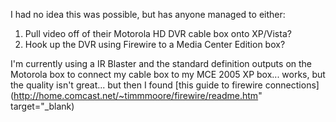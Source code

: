 I had no idea this was possible, but has anyone managed to either:

  1. Pull video off of their Motorola HD DVR cable box onto XP/Vista?
  2. Hook up the DVR using Firewire to a Media Center Edition box?

I'm currently using a IR Blaster and the standard definition outputs on the Motorola box to connect my cable box to my MCE 2005 XP box... works, but the quality isn't great... but then I found [this guide to firewire connections](http://home.comcast.net/~timmmoore/firewire/readme.htm" target="_blank)